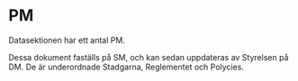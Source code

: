 # PM

Datasektionen har ett antal PM.

Dessa dokument faställs på SM, och kan sedan uppdateras av Styrelsen på DM. De är underordnade Stadgarna, Reglementet och Polycies.